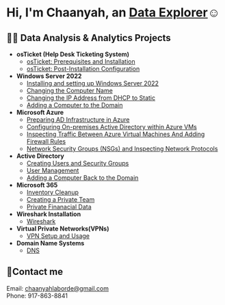<h1>Hi, I'm Chaanyah, an <a href="https://linkedin.com/in/claborde/">Data Explorer</a>☺</h1>

<h2>👨‍💻 Data Analysis & Analytics Projects</h2>

- <b>osTicket (Help Desk Ticketing System)</b>
  - [osTicket: Prerequisites and Installation](https://github.com/clabordec/osticket-prereqs)
  - [osTicket: Post-Installation Configuration](https://github.com/clabordec/post-install-config)
- <b>Windows Server 2022</b>
  - [Installing and setting up Windows Server 2022](https://github.com/clabordec/windows-server-2022)
  - [Changing the Computer Name](https://github.com/clabordec/changing-computer-name)
  - [Changing the IP Address from DHCP to Static](https://github.com/clabordec/static-ip-address)
  - [Adding a Computer to the Domain](https://github.com/clabordec/adding-computer-to-domain)
- <b>Microsoft Azure</b>
  - [Preparing AD Infrastructure in Azure](https://github.com/clabordec/preparing-ad)
  - [Configuring On-premises Active Directory within Azure VMs](https://github.com/clabordec/configure-ad)
  - [Inspecting Traffic Between Azure Virtual Machines And Adding Firewall Rules](https://github.com/clabordec/azure-virtual-machines)
  - [Network Security Groups (NSGs) and Inspecting Network Protocols](https://github.com/clabordec/azure-network-protocols)
- <b>Active Directory</b>
  - [Creating Users and Security Groups](https://github.com/clabordec/user-security-group-creation)
  - [User Management](https://github.com/clabordec/user-management)
  - [Adding a Computer Back to the Domain](https://github.com/clabordec/adding-computer-back-to-domain)
- <b>Microsoft 365</b>
  - [Inventory Cleanup](https://github.com/clabordec/set-apps-inventory-cleanup)
  - [Creating a Private Team](https://github.com/clabordec/creating-private-team)
  - [Private Finanacial Data](https://github.com/clabordec/private-financial-data)
- <b>Wireshark Installation</b>
  - [Wireshark](https://github.com/clabordec/wireshark-installation)
- <b>Virtual Private Networks(VPNs)</b>
  - [VPN Setup and Usage](https://github.com/clabordec/vpn-setup)
- <b>Domain Name Systems</b>
  - [DNS](https://github.com/clabordec/dns-setup)


<h2>🤳Contact me</h2>
Email: <a href="mailto:chaanyahlaborde@gmail.com" target="_blank">chaanyahlaborde@gmail.com</a> <br>
Phone: 917-863-8841
